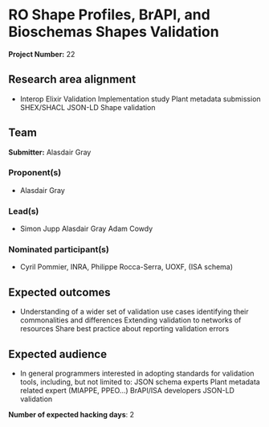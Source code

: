 # RO Shape Profiles, BrAPI, and Bioschemas Shapes Validation

**Project Number:** 22

## Research area alignment

- Interop
 Elixir Validation Implementation study
 Plant metadata submission
 SHEX/SHACL JSON-LD Shape validation

## Team

**Submitter:** Alasdair Gray

### Proponent(s)

- Alasdair Gray

### Lead(s)

- Simon Jupp
 Alasdair Gray
 Adam Cowdy

### Nominated participant(s)

- Cyril Pommier, INRA,
 Philippe Rocca-Serra, UOXF, (ISA schema)

## Expected outcomes

- Understanding of a wider set of validation use cases identifying their commonalities and differences
 Extending validation to networks of resources
 Share best practice about reporting validation errors

## Expected audience

- In general programmers interested in adopting standards for validation tools, including, but not limited to:
 JSON schema experts
 Plant metadata related expert (MIAPPE, PPEO…)
 BrAPI/ISA developers
 JSON-LD validation

**Number of expected hacking days**: 2

